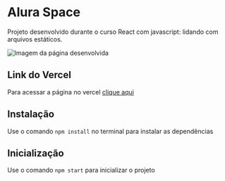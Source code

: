 # Alura Space

Projeto desenvolvido durante o curso React com javascript: lidando com arquivos estáticos.

<img src="screenshoot.png" alt="Imagem da página desenvolvida" />

## Link do Vercel
Para acessar a página no vercel [clique aqui](https://alura-space-ten-theta.vercel.app/)

## Instalação
Use o comando `npm install` no terminal para instalar as dependências

## Inicialização
Use o comando `npm start` para inicializar o projeto
